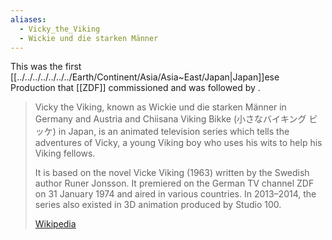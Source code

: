 ```yaml
---
aliases:
  - Vicky_the_Viking
  - Wickie und die starken Männer
---
```

This was the first [[../../../../../../../Earth/Continent/Asia/Asia~East/Japan|Japan]]ese Production that [[ZDF]] commissioned
and was followed by . 

> Vicky the Viking, known as Wickie und die starken Männer in Germany and Austria 
> and Chiisana Viking Bikke (小さなバイキング ビッケ) in Japan, 
> is an animated television series which tells the adventures of Vicky, 
> a young Viking boy who uses his wits to help his Viking fellows. 
> 
> It is based on the novel Vicke Viking (1963) written by the Swedish author Runer Jonsson. 
> It premiered on the German TV channel ZDF on 31 January 1974 and aired in various countries. 
> In 2013–2014, the series also existed in 3D animation produced by Studio 100.
>
> [Wikipedia](https://en.wikipedia.org/wiki/Vicky%20the%20Viking)

